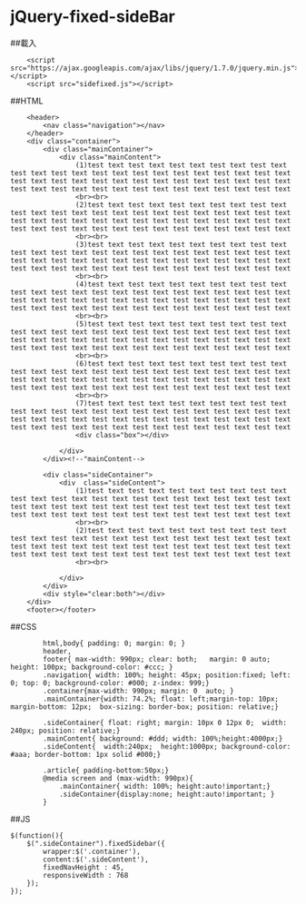 # jQuery-fixed-sideBar

##載入

        <script src="https://ajax.googleapis.com/ajax/libs/jquery/1.7.0/jquery.min.js"></script>
        <script src="sidefixed.js"></script>
        
##HTML

        <header>
        	<nav class="navigation"></nav>
        </header>
        <div class="container">
        	<div class="mainContainer">
        		<div class="mainContent">
        			(1)test text test text test text test text test text test text test text test text test text test text test text test text test text test text test text test text test text test text test text test text test text test text test text test text test text test text 
        			<br><br>
        			(2)test text test text test text test text test text test text test text test text test text test text test text test text test text test text test text test text test text test text test text test text test text test text test text test text test text test text 
        			<br><br>
        			(3)test text test text test text test text test text test text test text test text test text test text test text test text test text test text test text test text test text test text test text test text test text test text test text test text test text test text 
        			<br><br>
        			(4)test text test text test text test text test text test text test text test text test text test text test text test text test text test text test text test text test text test text test text test text test text test text test text test text test text test text 
        			<br><br>
        			(5)test text test text test text test text test text test text test text test text test text test text test text test text test text test text test text test text test text test text test text test text test text test text test text test text test text test text 
        			<br><br>
        			(6)test text test text test text test text test text test text test text test text test text test text test text test text test text test text test text test text test text test text test text test text test text test text test text test text test text test text 
        			<br><br>
        			(7)test text test text test text test text test text test text test text test text test text test text test text test text test text test text test text test text test text test text test text test text test text test text test text test text test text test text 
        			<div class="box"></div>
        
        		</div>
        	</div><!--"mainContent-->
        	
        	<div class="sideContainer">
        		<div  class="sideContent">
        			(1)test text test text test text test text test text test text test text test text test text test text test text test text test text test text test text test text test text test text test text test text test text test text test text test text test text test text 
        			<br><br>
        			(2)test text test text test text test text test text test text test text test text test text test text test text test text test text test text test text test text test text test text test text test text test text test text test text test text test text test text 
        			<br><br>

        		</div>	
        	</div>
        	<div style="clear:both"></div>
        </div>		
        <footer></footer>

##CSS

    		html,body{ padding: 0; margin: 0; }
    		header,
    		footer{ max-width: 990px; clear: both;	 margin: 0 auto; height: 100px; background-color: #ccc; }
    		.navigation{ width: 100%; height: 45px; position:fixed; left: 0; top: 0; background-color: #000; z-index: 999;}
    		.container{max-width: 990px; margin: 0  auto; }
    		.mainContainer{width: 74.2%; float: left;margin-top: 10px; margin-bottom: 12px;  box-sizing: border-box; position: relative;}
    		
    		.sideContainer{ float: right; margin: 10px 0 12px 0;  width: 240px; position: relative;}
    		.mainContent{ background: #ddd; width: 100%;height:4000px;}
    		.sideContent{  width:240px;  height:1000px; background-color: #aaa; border-bottom: 1px solid #000;}
    		
    		.article{ padding-bottom:50px;}
    		@media screen and (max-width: 990px){
    			.mainContainer{ width: 100%; height:auto!important;}
    			.sideContainer{display:none; height:auto!important; } 
    		}
##JS

    $(function(){
    	$(".sideContainer").fixedSidebar({ 
    		wrapper:$('.container'),
    		content:$('.sideContent'),
    		fixedNavHeight : 45,
    		responsiveWidth : 768
    	});
    });
